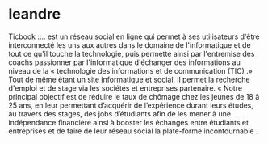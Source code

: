 # leandre


Ticbook ::.. est un réseau social en ligne qui permet à ses utilisateurs d'être interconnecté les uns aux autres dans le domaine de l'informatique et de tout ce qu'il touche la technologie, puis permette ainsi par l'entremise des coachs passionner par l'informatique d'échanger des informations au niveau de la « technologie des informations et de communication (TIC) .» Tout de même étant un site informatique et social, il permet la recherche d'emploi et de stage via les sociétés et entreprises partenaire. « Notre principal objectif est de réduire le taux de chômage chez les jeunes de 18 à 25 ans, en leur permettant d’acquérir de l’expérience durant leurs études, au travers des stages, des jobs d’étudiants afin de les mener à une indépendance financière ainsi à booster les échanges entre étudiants et entreprises et de faire de leur réseau social la plate-forme incontournable . 
